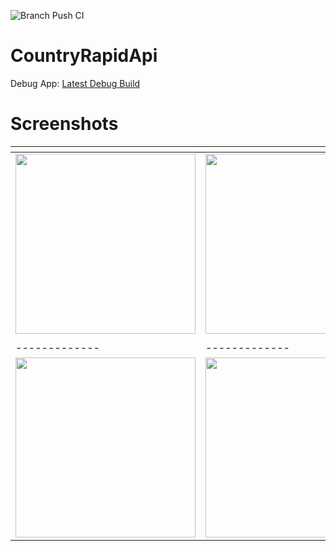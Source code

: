 ![Branch Push CI](https://github.com/adityastic/CountryRapidApi/workflows/Branch%20Push%20CI/badge.svg)

# CountryRapidApi

Debug App: [Latest Debug Build](https://github.com/adityastic/CountryRapidApi/raw/apk/app-debug.apk)

# Screenshots

| <!-- -->    | <!-- -->    | <!-- -->    |
|-------------|-------------|-------------|
| <img src="https://user-images.githubusercontent.com/11988517/77303243-8784dd00-6cea-11ea-89c0-bd1b4eafeccd.jpg" width="288" /> | <img src="https://user-images.githubusercontent.com/11988517/77303250-89e73700-6cea-11ea-99e7-ce7572a67e2c.jpg" width="288" /> | <img src="https://user-images.githubusercontent.com/11988517/77303249-894ea080-6cea-11ea-90ea-789df7614c6e.jpg" width="288" /> |
| <!-- -->    | <!-- -->    | <!-- -->    |
|-------------|-------------|-------------|
| <img src="https://user-images.githubusercontent.com/11988517/77303252-8a7fcd80-6cea-11ea-986d-21ae1809af93.jpg" width="288" />| <img src="https://user-images.githubusercontent.com/11988517/77303255-8b186400-6cea-11ea-982c-3f46806927cc.jpg" width="288" /> | <img src="https://user-images.githubusercontent.com/11988517/77303258-8bb0fa80-6cea-11ea-871d-5c44756a0eda.jpg" width="288" /> |


